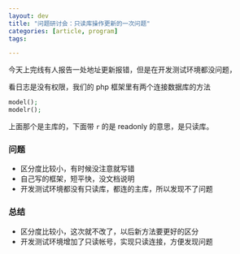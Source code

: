 ```yaml
---
layout: dev
title: "问题研讨会：只读库操作更新的一次问题"
categories: [article, program]
tags: 

---
```


今天上完线有人报告一处地址更新报错，但是在开发测试环境都没问题，

看日志是没有权限，我们的 php 框架里有两个连接数据库的方法

``` php
model();
modelr();
```

上面那个是主库的，下面带 `r` 的是 readonly 的意思，是只读库。

### 问题

 - 区分度比较小，有时候没注意就写错
 - 自己写的框架，短平快，没文档说明
 - 开发测试环境都没有只读库，都连的主库，所以发现不了问题

### 总结

 - 区分度比较小，这次就不改了，以后新方法要更好的区分
 - 开发测试环境增加了只读帐号，实现只读连接，方便发现问题


